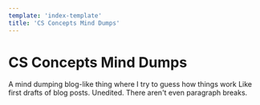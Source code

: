```yaml
---
template: 'index-template'
title: 'CS Concepts Mind Dumps'
---
```


# CS Concepts Mind Dumps

A mind dumping blog-like thing where I try to guess how things work
Like first drafts of blog posts. Unedited. There aren't even paragraph breaks.
